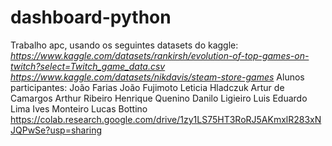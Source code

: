 # dashboard-python
Trabalho apc, usando os seguintes datasets do kaggle:
*https://www.kaggle.com/datasets/rankirsh/evolution-of-top-games-on-twitch?select=Twitch_game_data.csv*
*https://www.kaggle.com/datasets/nikdavis/steam-store-games*
Alunos participantes:
João Farias
João Fujimoto
Leticia Hladczuk
Artur de Camargos
Arthur Ribeiro
Henrique Quenino
Danilo Ligieiro
Luis Eduardo Lima
Ives Monteiro
Lucas Bottino
https://colab.research.google.com/drive/1zy1LS75HT3RoRJ5AKmxlR283xNJQPwSe?usp=sharing
